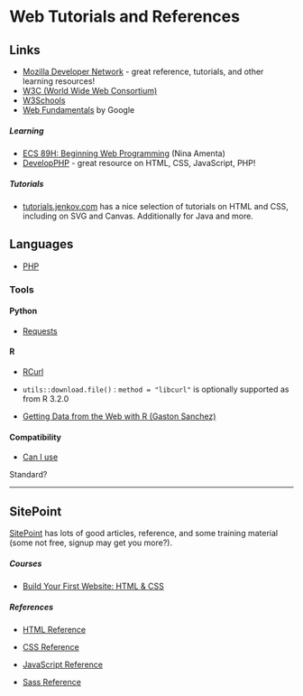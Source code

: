 # Web Tutorials and References

## Links

* [Mozilla Developer Network](https://developer.mozilla.org/en-US/) - great reference, tutorials, and other learning resources!
* [W3C (World Wide Web Consortium)](http://www.w3.org/)
* [W3Schools](http://www.w3schools.com/)
* [Web Fundamentals](https://developers.google.com/web/fundamentals/) by Google

##### Learning

* [ECS 89H: Beginning Web Programming](http://web.cs.ucdavis.edu/~amenta/s15/ecs89h) (Nina Amenta)
* [DevelopPHP](https://www.developphp.com/) - great resource on HTML, CSS, JavaScript, PHP!

##### Tutorials

* [tutorials.jenkov.com](http://tutorials.jenkov.com/) has a nice selection of tutorials on HTML and CSS, including on SVG and Canvas. Additionally for Java and more.

## Languages

* [PHP](https://php.net)

### Tools

#### Python

* [Requests](http://python-requests.org)

#### R

* [RCurl](http://www.omegahat.org/RCurl)
* `utils::download.file()` : `method = "libcurl"` is optionally supported as from R 3.2.0

* [Getting Data from the Web with R (Gaston Sanchez)](http://gastonsanchez.com/work/webdata)

#### Compatibility

* [Can I use](http://caniuse.com/#home)

Standard?

---

## SitePoint

[SitePoint](http://www.sitepoint.com/) has lots of good articles, reference, and some training material (some not free, signup may get you more?).

##### Courses

* [Build Your First Website: HTML & CSS](http://www.sitepoint.com/courses/build-your-first-html-css/)

##### References

* [HTML Reference](http://reference.sitepoint.com/html)
* [CSS Reference](http://reference.sitepoint.com/css)
* [JavaScript Reference](http://reference.sitepoint.com/javascript)

* [Sass Reference](http://www.sitepoint.com/sass-reference/)
